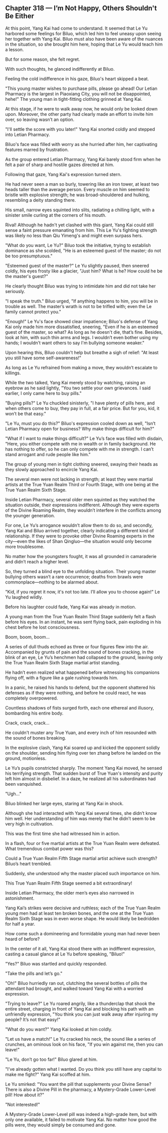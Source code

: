 ## Chapter 318 — I’m Not Happy, Others Shouldn't Be Either

At this point, Yang Kai had come to understand. It seemed that Le Yu harbored some feelings for Biluo, which led him to feel uneasy upon seeing her together with Yang Kai. Biluo must also have been aware of the nuances in the situation, so she brought him here, hoping that Le Yu would teach him a lesson.

But for some reason, she felt regret.

With such thoughts, he glanced indifferently at Biluo.

Feeling the cold indifference in his gaze, Biluo's heart skipped a beat.

"This young master wishes to purchase pills, please go ahead! Our Letian Pharmacy is the largest in Piaoxiang City, you will not be disappointed, hehe!" The young man in tight-fitting clothing grinned at Yang Kai.

At this stage, if he were to walk away now, he would only be looked down upon. Moreover, the other party had clearly made an effort to invite him over, so leaving wasn’t an option.

"I'll settle the score with you later!" Yang Kai snorted coldly and stepped into Letian Pharmacy.

Biluo's face was filled with worry as she hurried after him, her captivating features marred by frustration.

As the group entered Letian Pharmacy, Yang Kai barely stood firm when he felt a pair of sharp and hostile gazes directed at him.

Following that gaze, Yang Kai's expression turned stern.

He had never seen a man so burly, towering like an iron tower, at least two heads taller than the average person. Every muscle on him seemed to bristle with explosive strength; he was broad-shouldered and hulking, resembling a deity standing there.

His small, narrow eyes squinted into slits, radiating a chilling light, with a sinister smile curling at the corners of his mouth.

Rival! Although he hadn't yet clashed with this giant, Yang Kai could still sense a faint pressure emanating from him. This Le Yu's fighting strength was likely no less than Qiu Yimeng's and might even surpass hers.

"What do you want, Le Yu?" Biluo took the initiative, trying to establish dominance as she scolded, "He is an esteemed guest of the master; do not be too presumptuous."

"Esteemed guest of the master?" Le Yu slightly paused, then sneered coldly, his eyes frosty like a glacier, "Just him? What is he? How could he be the master's guest?"

He clearly thought Biluo was trying to intimidate him and did not take her seriously.

"I speak the truth." Biluo urged, "If anything happens to him, you will be in trouble as well. The master’s wrath is not to be trifled with; even the Le family cannot protect you."

"Enough!" Le Yu's face showed clear impatience; Biluo's defense of Yang Kai only made him more dissatisfied, sneering, "Even if he is an esteemed guest of the master, so what? As long as he doesn't die, that’s fine. Besides, look at him, with such thin arms and legs. I wouldn’t even bother using my hands; I wouldn’t want others to say I'm bullying someone weaker."

Upon hearing this, Biluo couldn't help but breathe a sigh of relief: "At least you still have some self-awareness!"

As long as Le Yu refrained from making a move, they wouldn’t escalate to killings.

While the two talked, Yang Kai merely stood by watching, raising an eyebrow as he said lightly, "You two settle your own grievances. I said earlier, I only came here to buy pills."

"Buying pills?" Le Yu chuckled sinisterly, "I have plenty of pills here, and when others come to buy, they pay in full, at a fair price. But for you, kid, it won’t be that easy."

"Le Yu, must you do this?" Biluo's expression cooled down as well, "Isn’t Letian Pharmacy open for business? Why make things difficult for him?"

"What if I want to make things difficult?" Le Yu’s face was filled with disdain, "Here, you either compete with me in wealth or in family background. He has nothing to offer, so he can only compete with me in strength. I can’t stand arrogant and rude people like him."

The group of young men in tight clothing sneered, swaying their heads as they slowly approached to encircle Yang Kai.

The several men were not lacking in strength; at least they were martial artists at the True Yuan Realm Third or Fourth Stage, with one being at the True Yuan Realm Sixth Stage.

Inside Letian Pharmacy, several older men squinted as they watched the situation outside, their expressions indifferent. Although they were experts of the Divine Roaming Realm, they wouldn’t interfere in the conflicts among the younger generation.

For one, Le Yu’s arrogance wouldn’t allow them to do so, and secondly, Yang Kai and Biluo arrived together, clearly indicating a different kind of relationship. If they were to provoke other Divine Roaming experts in the city—even the likes of Shan Qingluo—the situation would only become more troublesome.

No matter how the youngsters fought, it was all grounded in camaraderie and didn’t reach a higher level.

So, they turned a blind eye to the unfolding situation. Their young master bullying others wasn’t a rare occurrence; deaths from brawls were commonplace—nothing to be alarmed about.

"Kid, if you regret it now, it's not too late. I’ll allow you to choose again!" Le Yu laughed wildly.

Before his laughter could fade, Yang Kai was already in motion.

A young man from the True Yuan Realm Third Stage suddenly felt a flash before his eyes. In an instant, he was sent flying back, pain exploding in his chest before he lost consciousness.

Boom, boom, boom...

A series of dull thuds echoed as three or four figures flew into the air. Accompanied by grunts of pain and the sound of bones cracking, in the blink of an eye, Le Yu’s henchmen had collapsed to the ground, leaving only the True Yuan Realm Sixth Stage martial artist standing.

He hadn’t even realized what happened before witnessing his companions flying off, with a figure like a gale rushing towards him.

In a panic, he raised his hands to defend, but the opponent shattered his defenses as if they were nothing, and before he could react, he was completely overpowered.

Countless shadows of fists surged forth, each one ethereal and illusory, bombarding his entire body.

Crack, crack, crack...

He couldn't muster any True Yuan, and every inch of him resounded with the sound of bones breaking.

In the explosive clash, Yang Kai soared up and kicked the opponent solidly on the shoulder, sending him flying over ten zhang before he landed on the ground, motionless.

Le Yu’s pupils constricted sharply. The moment Yang Kai moved, he sensed his terrifying strength. That sudden burst of True Yuan's intensity and purity left him almost in disbelief. In a daze, he realized all his subordinates had been vanquished.

"Ugh..."

Biluo blinked her large eyes, staring at Yang Kai in shock.

Although she had interacted with Yang Kai several times, she didn’t know him well. Her understanding of him was merely that he didn’t seem to be very high in cultivation.

This was the first time she had witnessed him in action.

In a flash, four or five martial artists at the True Yuan Realm were defeated. What tremendous combat power was this?

Could a True Yuan Realm Fifth Stage martial artist achieve such strength? Biluo’s heart trembled.

Suddenly, she understood why the master placed such importance on him.

This True Yuan Realm Fifth Stage seemed a bit extraordinary!

Inside Letian Pharmacy, the older men’s eyes also narrowed in astonishment.

Yang Kai’s strikes were decisive and ruthless; each of the True Yuan Realm young men had at least ten broken bones, and the one at the True Yuan Realm Sixth Stage was in even worse shape. He would likely be bedridden for half a year.

How come such a domineering and formidable young man had never been heard of before?

In the center of it all, Yang Kai stood there with an indifferent expression, casting a casual glance at Le Yu before speaking, "Biluo!"

"Yes?" Biluo was startled and quickly responded.

"Take the pills and let’s go."

"Oh!" Biluo hurriedly ran out, clutching the several bottles of pills the attendant had brought, and walked toward Yang Kai with a worried expression.

"Trying to leave?" Le Yu roared angrily, like a thunderclap that shook the entire street, charging in front of Yang Kai and blocking his path with an unfriendly expression, "You think you can just walk away after injuring my people? It’s not that easy!"

"What do you want?" Yang Kai looked at him coldly.

"Let us have a match!" Le Yu cracked his neck, the sound like a series of crunches, an ominous look on his face, "If you win against me, then you can leave!"

"Le Yu, don’t go too far!" Biluo glared at him.

"I’ve already gotten what I wanted. Do you think you still have any capital to make me fight?" Yang Kai scoffed at him.

Le Yu smirked: "You want the pill that supplements your Divine Sense? There is also a Divine Pill in the pharmacy, a Mystery-Grade Lower-Level pill! How about it?"

"Not interested!"

A Mystery-Grade Lower-Level pill was indeed a high-grade item, but with only one available, it failed to motivate Yang Kai. No matter how good the pills were, they would simply be consumed and gone.